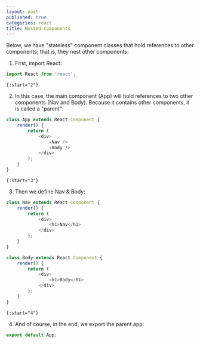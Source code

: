 ```yaml
---
layout: post
published: true
categories: react
title: Nested Components
---
```


Below, we have "stateless" component classes that hold references to other components; that is, they nest other components: 

1.  First, import React: 

```javascript
import React from 'react';
```
    
    {:start="2"}
2.  In this case, the main component (App) will hold references to two other components (Nav and Body).  Because it contains other components, it is called a "parent":  

```javascript
class App extends React.Component {
    render() {
        return (
            <div>
                <Nav />
                <Body />
            </div>
        );
    }
}
```

    {:start="3"}
3.  Then we define Nav & Body: 


```javascript
class Nav extends React.Component {
    render() {
        return (
            <div>
                <h1>Nav</h1>
            </div>
        );
    }
}

class Body extends React.Component {
    render() {
        return (
            <div>
                <h1>Body</h1>
            </div>
        );
    }
}
```
    {:start="4"}
4.  And of course, in the end, we export the parent app: 

```javascript
export default App;
```